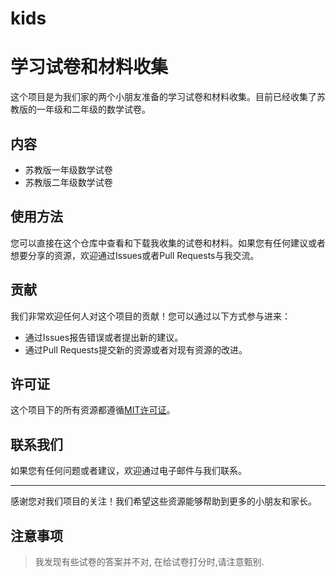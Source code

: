 # kids
# 学习试卷和材料收集

这个项目是为我们家的两个小朋友准备的学习试卷和材料收集。目前已经收集了苏教版的一年级和二年级的数学试卷。

## 内容

- 苏教版一年级数学试卷
- 苏教版二年级数学试卷

## 使用方法

您可以直接在这个仓库中查看和下载我收集的试卷和材料。如果您有任何建议或者想要分享的资源，欢迎通过Issues或者Pull Requests与我交流。

## 贡献

我们非常欢迎任何人对这个项目的贡献！您可以通过以下方式参与进来：

- 通过Issues报告错误或者提出新的建议。
- 通过Pull Requests提交新的资源或者对现有资源的改进。

## 许可证

这个项目下的所有资源都遵循[MIT许可证](LICENSE)。

## 联系我们

如果您有任何问题或者建议，欢迎通过电子邮件与我们联系。

---

感谢您对我们项目的关注！我们希望这些资源能够帮助到更多的小朋友和家长。

## 注意事项
> 我发现有些试卷的答案并不对, 在给试卷打分时,请注意甄别.